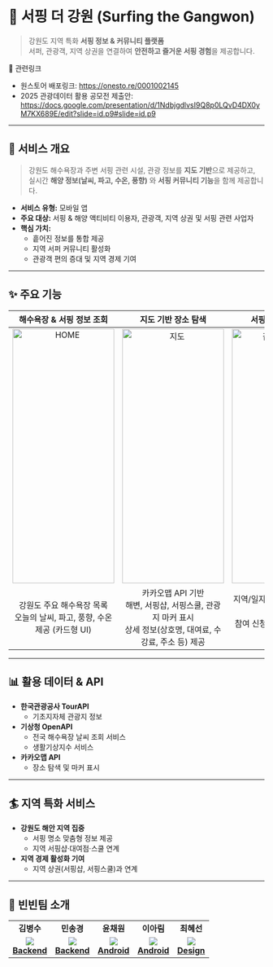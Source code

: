 # 🌊 서핑 더 강원 (Surfing the Gangwon)

> 강원도 지역 특화 **서핑 정보 & 커뮤니티 플랫폼**  
서퍼, 관광객, 지역 상권을 연결하여 **안전하고 즐거운 서핑 경험**을 제공합니다.

🔗 관련링크
- 원스토어 배포링크: https://onesto.re/0001002145
- 2025 관광데이터 활용 공모전 제출안: https://docs.google.com/presentation/d/1NdbjgdlvsI9Q8p0LQvD4DX0yM7KX689E/edit?slide=id.p9#slide=id.p9
---

## 📱 서비스 개요

> 강원도 해수욕장과 주변 서핑 관련 시설, 관광 정보를 **지도 기반**으로 제공하고,  
> 실시간 **해양 정보(날씨, 파고, 수온, 풍향)** 와 **서핑 커뮤니티 기능**을 함께 제공합니다.

- **서비스 유형:** 모바일 앱  
- **주요 대상:** 서핑 & 해양 액티비티 이용자, 관광객, 지역 상권 및 서핑 관련 사업자  
- **핵심 가치:**  
  - 흩어진 정보를 통합 제공  
  - 지역 서퍼 커뮤니티 활성화  
  - 관광객 편의 증대 및 지역 경제 기여  

---

## ✨ 주요 기능

| **해수욕장 & 서핑 정보 조회** | **지도 기반 장소 탐색** | **서핑 모임 커뮤니티** | **안전 & 가이드라인 제공** |
|:---:|:---:|:---:|:---:|
| <img width="200" height="500" alt="HOME" src="https://github.com/user-attachments/assets/64125b05-b3d2-430d-85b5-4eb993a382da" /> | <img width="200" height="500" alt="지도" src="https://github.com/user-attachments/assets/de80fe37-45d1-4433-aeaf-901c3dbef896" /> | <img width="200" height="500" alt="같이타기_메인" src="https://github.com/user-attachments/assets/50d153f0-80d6-4e03-b96e-ecdcc8cfb51e" /> | <img width="200" height="500" alt="가이드라인_안전가이드" src="https://github.com/user-attachments/assets/1c3fdbba-62c8-4a4d-b3de-b6edd9cbd03c" /> |
| 강원도 주요 해수욕장 목록<br>오늘의 날씨, 파고, 풍향, 수온 제공 (카드형 UI) | 카카오맵 API 기반<br>해변, 서핑샵, 서핑스쿨, 관광지 마커 표시<br>상세 정보(상호명, 대여료, 수강료, 주소 등) 제공 | 지역/일자별 모집글 작성 & 조회<br>참여 신청/취소, 모집 완료 관리 가능 | 입수 전 루틴 안내<br>파도 용어집 제공<br>안전 수칙 가이드 제공 |


---

## 📊 활용 데이터 & API

- **한국관광공사 TourAPI**
  - 기초지자체 관광지 정보
- **기상청 OpenAPI**
  - 전국 해수욕장 날씨 조회 서비스
  - 생활기상지수 서비스
- **카카오맵 API**
  - 장소 탐색 및 마커 표시  

---

## 🏄 지역 특화 서비스

- **강원도 해안 지역 집중**
  - 서핑 명소 맞춤형 정보 제공  
  - 지역 서핑샵·대여점·스쿨 연계  
- **지역 경제 활성화 기여**
  - 지역 상권(서핑샵, 서핑스쿨)과 연계  

---

## 👥 빈빈팀 소개

<table align="center">
 <tr align="center">
     <td><B>김병수<B></td>
     <td><B>민송경<B></td>
     <td><B>윤채원<B></td>
     <td><B>이아림<B></td>
     <td><B>최혜선<B></td>
 </tr>
 <tr align="center">
     <td>
         <a href="https://github.com/GamJaDo">
            <img src="https://github.com/GamJaDo.png" style="max-width: 100px">
         </a>
         <br>
         <a href="https://github.com/GamJaDo"><B>Backend</B></a>
     </td>
     <td>
         <a href="https://github.com/miiiiiin">
         <img src="https://github.com/miiiiiin.png" style="max-width: 100px">
         </a>
         <br>
         <a href="https://github.com/miiiiiin"><B>Backend</B></a>
     </td>
     <td>
         <a href="https://github.com/settle54">
         <img src="https://github.com/settle54.png" style="max-width: 100px">
         </a>
         <br>
         <a href="https://github.com/settle54"><B>Android</B></a>
     </td>
     <td>
         <a href="https://github.com/arieum">
         <img src="https://github.com/arieum.png" style="max-width: 100px">
         </a>
         <br>
         <a href="https://github.com/arieum"><B>Android</B></a>
     </td>
     <td>
         <a href="https://github.com/hyeseon-cpu">
         <img src="https://github.com/hyeseon-cpu.png" style="max-width: 100px">
         </a>
         <br>
         <a href="https://github.com/hyeseon-cpu"><B>Design</B></a>
     </td>
 </tr>
</table>
